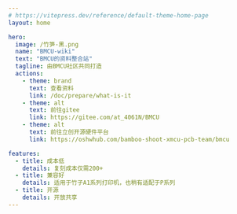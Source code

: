 ```yaml
---
# https://vitepress.dev/reference/default-theme-home-page
layout: home

hero:
  image: /竹笋-黑.png
  name: "BMCU-wiki"
  text: "BMCU的资料整合站"
  tagline: 由BMCU社区共同打造
  actions:
    - theme: brand
      text: 查看资料
      link: /doc/prepare/what-is-it
    - theme: alt
      text: 前往gitee
      link: https://gitee.com/at_4061N/BMCU
    - theme: alt
      text: 前往立创开源硬件平台
      link: https://oshwhub.com/bamboo-shoot-xmcu-pcb-team/bmcu

features:
  - title: 成本低
    details: 复刻成本仅需200+
  - title: 兼容好
    details: 适用于竹子A1系列打印机，也稍有适配于P系列
  - title: 开源
    details: 开放共享
---
```


